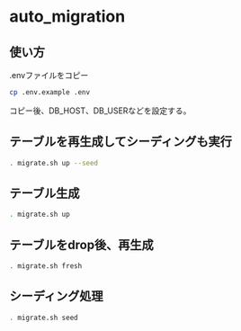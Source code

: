 # auto_migration

## 使い方
.envファイルをコピー
```bash
cp .env.example .env
```

コピー後、DB_HOST、DB_USERなどを設定する。

## テーブルを再生成してシーディングも実行
```bash
. migrate.sh up --seed
```

## テーブル生成
```bash
. migrate.sh up
```

## テーブルをdrop後、再生成
```bash
. migrate.sh fresh
```

## シーディング処理
```bash
. migrate.sh seed
```